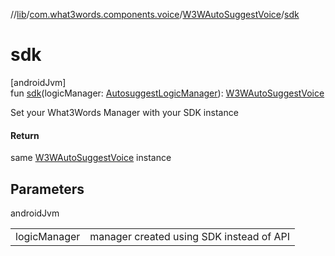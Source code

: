 //[lib](../../../index.md)/[com.what3words.components.voice](../index.md)/[W3WAutoSuggestVoice](index.md)/[sdk](sdk.md)

# sdk

[androidJvm]\
fun [sdk](sdk.md)(logicManager: [AutosuggestLogicManager](../../com.what3words.components.models/-autosuggest-logic-manager/index.md)): [W3WAutoSuggestVoice](index.md)

Set your What3Words Manager with your SDK instance

#### Return

same [W3WAutoSuggestVoice](index.md) instance

## Parameters

androidJvm

| | |
|---|---|
| logicManager | manager created using SDK instead of API |
